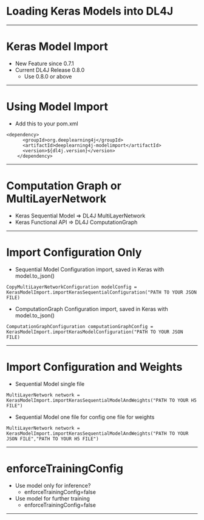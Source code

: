 # Loading Keras Models into DL4J


-----------------
<div style="page-break-after: always;"></div>

# Keras Model Import 

* New Feature since 0.7.1
* Current DL4J Release 0.8.0
  * Use 0.8.0 or above


-------------------
<div style="page-break-after: always;"></div>

# Using Model Import

* Add this to your pom.xml

```
<dependency>
      <groupId>org.deeplearning4j</groupId>
      <artifactId>deeplearning4j-modelimport</artifactId>
      <version>${dl4j.version}</version>
    </dependency>
```	

-------------------
<div style="page-break-after: always;"></div>

# Computation Graph or MultiLayerNetwork

* Keras Sequential Model => DL4J MultiLayerNetwork
* Keras Functional API => DL4J ComputationGraph



-------------------
<div style="page-break-after: always;"></div>

# Import Configuration Only

* Sequential Model Configuration import, saved in Keras with model.to_json()

```
CopyMultiLayerNetworkConfiguration modelConfig = KerasModelImport.importKerasSequentialConfiguration("PATH TO YOUR JSON FILE)
```

* ComputationGraph Configuration import, saved in Keras with model.to_json()

```
ComputationGraphConfiguration computationGraphConfig = KerasModelImport.importKerasModelConfiguration("PATH TO YOUR JSON FILE)
```

-------------------
<div style="page-break-after: always;"></div>

# Import Configuration and Weights

* Sequential Model single file 

```
MultiLayerNetwork network = KerasModelImport.importKerasSequentialModelAndWeights("PATH TO YOUR H5 FILE")
```

* Sequential Model one file for config one file for weights

```
MultiLayerNetwork network = KerasModelImport.importKerasSequentialModelAndWeights("PATH TO YOUR JSON FILE","PATH TO YOUR H5 FILE")
```

-------------------
<div style="page-break-after: always;"></div>

# enforceTrainingConfig

* Use model only for inference? 
  * enforceTrainingConfig=false
* Use model for further training
  *  enforceTrainingConfig=false



-------------------
<div style="page-break-after: always;"></div>


<!--
# A Diagram

![alt text](../resources/venn.png)



---------
<div style="page-break-after: always;"></div>
-->
